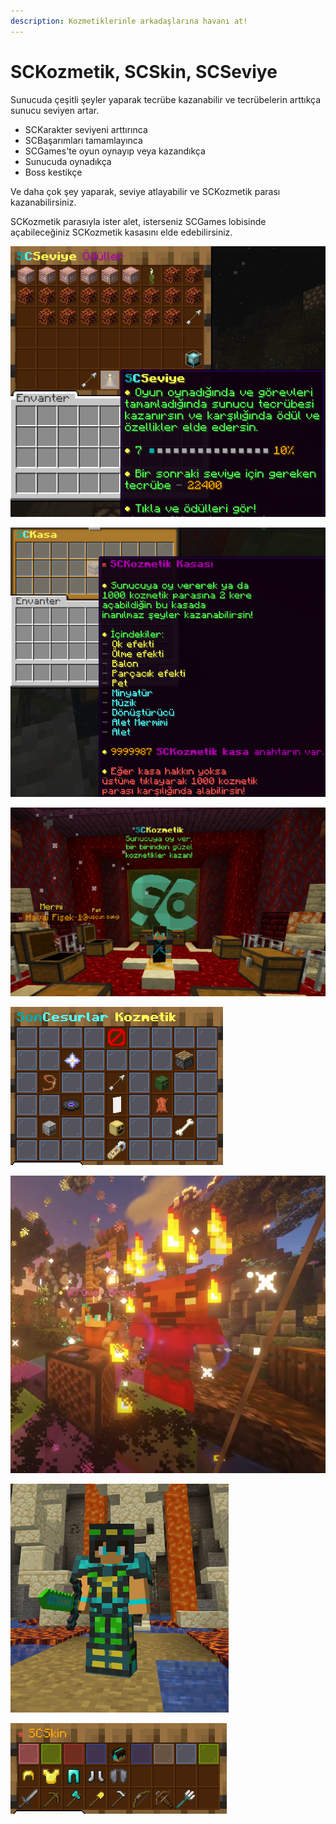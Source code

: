 ```yaml
---
description: Kozmetiklerinle arkadaşlarına havanı at!
---
```


# SCKozmetik, SCSkin, SCSeviye

Sunucuda çeşitli şeyler yaparak tecrübe kazanabilir ve tecrübelerin arttıkça sunucu seviyen artar.

* SCKarakter seviyeni arttırınca
* SCBaşarımları tamamlayınca
* SCGames'te oyun oynayıp veya kazandıkça
* Sunucuda oynadıkça
* Boss kestikçe

Ve daha çok şey yaparak, seviye atlayabilir ve SCKozmetik parası kazanabilirsiniz.

SCKozmetik parasıyla ister alet, isterseniz SCGames lobisinde açabileceğiniz SCKozmetik kasasını elde edebilirsiniz.

![](<../../../.gitbook/assets/image (180).png>)

![](<../../../.gitbook/assets/image (56).png>)

![](<../../../.gitbook/assets/image (50).png>)

![](<../../../.gitbook/assets/image (100).png>)

![](<../../../.gitbook/assets/image (118).png>)

![](<../../../.gitbook/assets/image (43).png>)

![](<../../../.gitbook/assets/image (14).png>)
